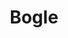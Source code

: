 --- 
title: "Bogle"
publishdate: "2019-7-19T16:48:46+02:00"
src: "https://365manga.net/manga/bogle"
image: "https://data.365manga.net/images/thumbnails/6923-bogle.jpg"
description: "Asuka swore she'd leave the night life behind when her brother's job moved them to a new city...after all, it's hard to be a cat-burglar when you live with a detective! Despite her determination to move on, her talent for thievery hasn't gone unnoticed, and it seems her secret identity is not so secret! Approached and asked to join the group of chivalrous vigilante thieves taking the underworld by storm,…"
---
